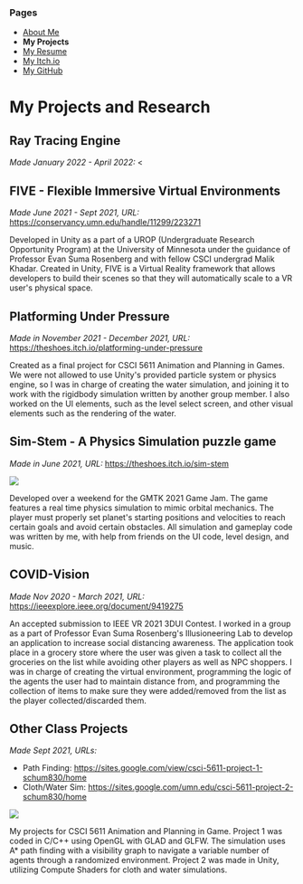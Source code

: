 ### Pages
- [About Me](/Portfolio/)
- **My Projects**
- [My Resume](/Portfolio/Resume.pdf)
- [My Itch.io](https://theshoes.itch.io/)
- [My GitHub](https://github.com/BrettSchumacher)

# My Projects and Research
## Ray Tracing Engine
*Made January 2022 - April 2022:* <

## FIVE - Flexible Immersive Virtual Environments
*Made June 2021 - Sept 2021, URL:* <https://conservancy.umn.edu/handle/11299/223271>

Developed in Unity as a part of a UROP (Undergraduate Research Opportunity Program) at the University of Minnesota under the guidance of Professor Evan Suma Rosenberg and with fellow CSCI undergrad Malik Khadar.  Created in Unity, FIVE is a Virtual Reality framework that allows developers to build their scenes so that they will automatically scale to a VR user's physical space.

## Platforming Under Pressure
*Made in November 2021 - December 2021, URL:* <https://theshoes.itch.io/platforming-under-pressure>

Created as a final project for CSCI 5611 Animation and Planning in Games. We were not allowed to use Unity's provided particle system or physics engine, so I was in charge of creating the water simulation, and joining it to work with the rigidbody simulation written by another group member. I also worked on the UI elements, such as the level select screen, and other visual elements such as the rendering of the water.

## Sim-Stem - A Physics Simulation puzzle game
*Made in June 2021, URL:* <https://theshoes.itch.io/sim-stem>

![](https://user-images.githubusercontent.com/66701198/138023015-c766241e-d8bd-485d-97ae-303f2f4cbbd2.png)

Developed over a weekend for the GMTK 2021 Game Jam. The game features a real time physics simulation to mimic orbital mechanics. The player must properly set planet's starting positions and velocities to reach certain goals and avoid certain obstacles. All simulation and gameplay code was written by me, with help from friends on the UI code, level design, and music.

## COVID-Vision
*Made Nov 2020 - March 2021, URL:* <https://ieeexplore.ieee.org/document/9419275>

An accepted submission to IEEE VR 2021 3DUI Contest. I worked in a group as a part of Professor Evan Suma Rosenberg's Illusioneering Lab to develop an application to increase social distancing awareness. The application took place in a grocery store where the user was given a task to collect all the groceries on the list while avoiding other players as well as NPC shoppers.  I was in charge of creating the virtual environment, programming the logic of the agents the user had to maintain distance from, and programming the collection of items to make sure they were added/removed from the list as the player collected/discarded them.

## Other Class Projects
*Made Sept 2021, URLs:* 
- Path Finding: <https://sites.google.com/view/csci-5611-project-1-schum830/home>
- Cloth/Water Sim: <https://sites.google.com/umn.edu/csci-5611-project-2-schum830/home>

![](https://user-images.githubusercontent.com/66701198/138023053-71efc9d2-3d0c-42ab-aaa4-25a20c8d23b0.png)

My projects for CSCI 5611 Animation and Planning in Game. Project 1 was coded in C/C++ using OpenGL with GLAD and GLFW. The simulation uses A* path finding with a visibility graph to navigate a variable number of agents through a randomized environment. Project 2 was made in Unity, utilizing Compute Shaders for cloth and water simulations.
